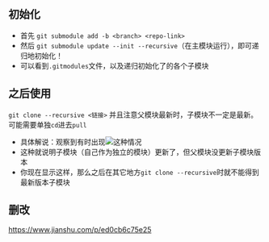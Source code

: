 ## 初始化
- 首先
`git submodule add -b <branch> <repo-link>`
- 然后
`git submodule update --init --recursive`（在主模块运行），即可递归地初始化！
- 可以看到`.gitmodules`文件，以及递归初始化了的各个子模块

## 之后使用
`git clone --recursive <链接>`
并且注意父模块最新时，子模块不一定是最新。可能需要单独`cd`进去`pull`
- 具体解说：观察到有时出现![](submodule-update.png)这种情况
- 这种就说明子模块（自己作为独立的模块）更新了，但父模块没更新子模块版本
- 你现在显示这样，那么之后在其它地方`git clone --recursive`时就不能得到最新版本子模块

## 删改
https://www.jianshu.com/p/ed0cb6c75e25